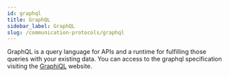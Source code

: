 ```yaml
---
id: graphql
title: GraphQL
sidebar_label: GraphQL
slug: /communication-protocols/graphql
---
```


GraphQL is a query language for APIs and a runtime for fulfilling those queries with your existing data. You can access to the graphql specification visiting the [GraphiQL](https://central-factory.com/metaverse/graphql) website.
